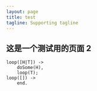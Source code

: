 ```yaml
---
layout: page
title: test
tagline: Supporting tagline
---
```



## 这是一个测试用的页面 2

    loop([H|T]) ->
    	doSome(H),
    	loop(T);
    loop([]) ->
    	end.


